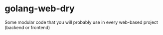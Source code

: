 # golang-web-dry
Some modular code that you will probably use in every web-based project (backend or frontend)
